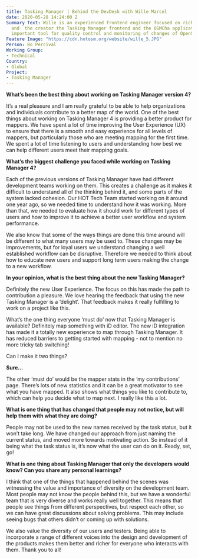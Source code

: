 ```yaml
---
title: Tasking Manager | Behind the DevDesk with Wille Marcel
date: 2020-05-28 14:24:00 Z
Summary Text: Wille is an experienced frontend engineer focused on rich web map applications
  and  the creator the Tasking Manager frontend and the OSMCha application, a very
  important tool for quality control and monitoring of changes of OpenStreetMap.
Feature Image: "https://cdn.hotosm.org/website/wille_5.JPG"
Person: Bo Percival
Working Group:
- Technical
Country:
- Global
Project:
- Tasking Manager
---
```


**What’s been the best thing about working on Tasking Manager version 4?**

It’s a real pleasure and I am really grateful to be able to help organizations and individuals contribute to a better map of the world. One of the best things about working on Tasking Manager 4 is providing a better product for mappers. We have spent a lot of time improving the User Experience (UX) to ensure that there is a smooth and easy experience for all levels of mappers, but particularly those who are meeting mapping for the first time. We spent a lot of time listening to users and understanding how best we can help different users meet their mapping goals.

**What’s the biggest challenge you faced while working on Tasking Manager 4?**

Each of the previous versions of Tasking Manager have had different development teams working on them. This creates a challenge as it makes it difficult to understand all of the thinking behind it, and some parts of the system lacked cohesion. Our HOT Tech Team started working on it around one year ago, so we needed time to understand how it was working. More than that, we needed to evaluate how it should work for different types of users and how to improve it to achieve a better user workflow and system performance.

We also know that some of the ways things are done this time around will be different to what many users may be used to. These changes may be improvements, but for loyal users we understand changing a well established workflow can be disruptive. Therefore we needed to think about how to educate new users and support long term users making the change to a new workflow.

**In your opinion, what is the best thing about the new Tasking Manager?**

Definitely the new User Experience. The focus on this has made the path to contribution a pleasure. We love hearing the feedback that using the new Tasking Manager is a ‘delight’. That feedback makes it really fulfilling to work on a project like this.

What’s the one thing everyone ‘must do’ now that Tasking Manager is available?
Definitely map something with iD editor. The new iD integration has made it a totally new experience to map through Tasking Manager. It has reduced barriers to getting started with mapping - not to mention no more tricky tab switching!

Can I make it two things?

**Sure…**

The other ‘must do’ would be the mapper stats in the ‘my contributions’ page. There’s lots of new statistics and it can be a great motivator to see what you have mapped. It also shows what things you like to contribute to, which can help you decide what to map next. I really like this a lot.

**What is one thing that has changed that people may not notice, but will help them with what they are doing?**

People may not be used to the new names received by the task status, but it won’t take long. We have changed our approach from just naming the current status, and moved more towards motivating action. So instead of it being what the task status is, it’s now what the user can do on it. Ready, set, go!

**What is one thing about Tasking Manager that only the developers would know? Can you share any personal learnings?**

I think that one of the things that happened behind the scenes was witnessing the value and importance of diversity on the development team. Most people may not know the people behind this, but we have a wonderful team that is very diverse and works really well together. This means that people see things from different perspectives, but respect each other, so we can have great discussions about solving problems. This may include seeing bugs that others didn’t or coming up with solutions.

We also value the diversity of our users and testers. Being able to incorporate a range of different voices into the design and development of the products makes them better and richer for everyone who interacts with them. Thank you to all!